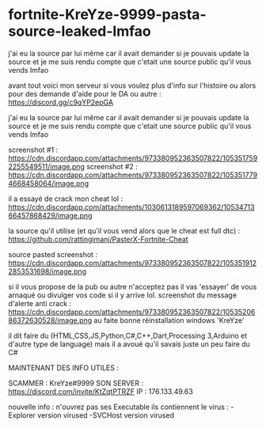 # fortnite-KreYze-9999-pasta-source-leaked-lmfao
j'ai eu la source par lui même car il avait demander si je pouvais update la source et je me suis rendu compte que c'etait une source public qu'il vous vends lmfao

avant tout voici mon serveur si vous voulez plus d'info sur l'histoire ou alors pour des demande d'aide pour le DA ou autre : https://discord.gg/c9qYP2epGA

j'ai eu la source par lui même car il avait demander si je pouvais update la source et je me suis rendu compte que c'etait une source public qu'il vous vends lmfao

screenshot #1 : https://cdn.discordapp.com/attachments/973380952363507822/1053517592255549511/image.png
screenshot #2 : https://cdn.discordapp.com/attachments/973380952363507822/1053517794668458064/image.png

il a essayé de crack mon cheat lol : https://cdn.discordapp.com/attachments/1030613189597069362/1053471366457868429/image.png


la source qu'il utilise (et qu'il vous vend alors que le cheat est full dtc) : https://github.com/rattingimanj/PasterX-Fortnite-Cheat

source pasted screenshot : https://cdn.discordapp.com/attachments/973380952363507822/1053519122853531698/image.png



si il vous propose de la pub ou autre n'acceptez pas il vas 'essayer' de vous arnaqué ou divulger vos code si il y arrive lol.
screenshot du message d'alerte anti crack : https://cdn.discordapp.com/attachments/973380952363507822/1053520686372630528/image.png
au faite bonne réinstallation windows 'KreYze' 

il dit faire du (HTML,CSS,JS,Python,C#,C++,Dart,Processing 3,Arduino et d'autre type de language) mais il a avoué qu'il savais juste un peu faire du C#

MAINTENANT DES INFO UTILES : 

SCAMMER : KreYze#9999
SON SERVER : https://discord.com/invite/KtZqtPTRZF
IP : 176.133.49.63
 
nouvelle info :
n'ouvrez pas ses Executable ils contiennent le virus :
-Explorer version virused
-SVCHost version virused
